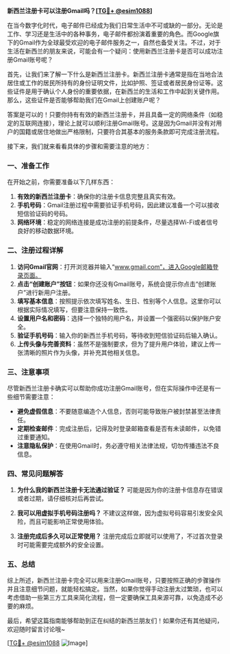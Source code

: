 **新西兰注册卡可以注册Gmail吗？[[TG💪+ @esim1088](https://t.me/s/esim1088)]**

在当今数字化时代，电子邮件已经成为我们日常生活中不可或缺的一部分。无论是工作、学习还是生活中的各种事务，电子邮件都扮演着重要的角色。而Google旗下的Gmail作为全球最受欢迎的电子邮件服务之一，自然也备受关注。不过，对于生活在新西兰的朋友来说，可能会有一个疑问：使用新西兰注册卡是否可以成功注册Gmail账号呢？

首先，让我们来了解一下什么是新西兰注册卡。新西兰注册卡通常是指在当地合法居住或工作的居民所持有的身份证明文件，比如护照、签证或者居民身份证等。这些证件是用于确认个人身份的重要依据，在新西兰的生活和工作中起到关键作用。那么，这些证件是否能够帮助我们在Gmail上创建账户呢？

答案是可以的！只要你持有有效的新西兰注册卡，并且具备一定的网络条件（如稳定的互联网连接），理论上就可以顺利注册Gmail账号。这是因为Gmail并没有对用户的国籍或居住地做出严格限制，只要符合其基本的服务条款即可完成注册流程。

接下来，我们就来看看具体的步骤和需要注意的地方：

### **一、准备工作**
在开始之前，你需要准备以下几样东西：
1. **有效的新西兰注册卡**：确保你的注册卡信息完整且真实有效。
2. **手机号码**：Gmail注册过程中需要验证手机号码，因此建议准备一个可以接收短信验证码的号码。
3. **网络环境**：稳定的网络连接是成功注册的前提条件，尽量选择Wi-Fi或者信号良好的移动数据环境。

### **二、注册过程详解**
1. **访问Gmail官网**：打开浏览器并输入“www.gmail.com”，进入Google邮箱登录页面。
2. **点击“创建账户”按钮**：如果你还没有Gmail账号，系统会提示你点击“创建账户”进行新用户注册。
3. **填写基本信息**：按照提示依次填写姓名、生日、性别等个人信息。这里你可以根据实际情况填写，但要注意保持一致性。
4. **设置用户名和密码**：选择一个独特的用户名，并设置一个强密码以保护账户安全。
5. **验证手机号码**：输入你的新西兰手机号码，等待收到短信验证码后输入确认。
6. **上传头像与完善资料**：虽然不是强制要求，但为了提升用户体验，建议上传一张清晰的照片作为头像，并补充其他相关信息。

### **三、注意事项**
尽管新西兰注册卡确实可以帮助你成功注册Gmail账号，但在实际操作中还是有一些细节需要注意：
- **避免虚假信息**：不要随意编造个人信息，否则可能导致账户被封禁甚至法律责任。
- **定期检查邮件**：完成注册后，记得及时登录邮箱查看是否有未读邮件，以免错过重要通知。
- **注意隐私保护**：在使用Gmail时，务必遵守相关法律法规，切勿传播违法不良信息。

### **四、常见问题解答**
1. **为什么我的新西兰注册卡无法通过验证？**
   可能是因为你的注册卡信息存在错误或者过期，请仔细核对后再尝试。
   
2. **我可以用虚拟手机号码注册吗？**
   不建议这样做，因为虚拟号码容易引发安全风险，而且可能影响正常使用体验。

3. **注册完成后多久可以正常使用？**
   注册完成后立即就可以使用了，不过首次登录时可能需要完成额外的安全设置。

### **五、总结**
综上所述，新西兰注册卡完全可以用来注册Gmail账号，只要按照正确的步骤操作并且注意细节问题，就能轻松搞定。当然，如果你觉得手动注册太过繁琐，也可以考虑借助一些第三方工具来简化流程，但一定要确保工具来源可靠，以免造成不必要的麻烦。

最后，希望这篇指南能够帮助到正在纠结的新西兰朋友们！如果你还有其他疑问，欢迎随时留言讨论哦~ 

[[TG💪+ @esim1088](https://t.me/s/esim1088) ![Image](https://i.postimg.cc/4NQfJmqS/Snipaste-2025-05-13-00-14-12.png)]
